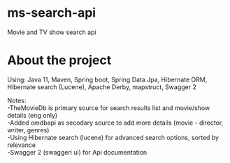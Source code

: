 # ms-search-api
Movie and TV show search api

# About the project
Using: Java 11, Maven, Spring boot, Spring Data Jpa, Hibernate ORM, Hibernate search (Lucene), Apache Derby, mapstruct, Swagger 2 

Notes:  
-TheMovieDb is primary source for search results list and movie/show details (eng only)  
-Added omdbapi as secodary source to add more details (movie - director, writer, genres)  
-Using Hibernate search (lucene) for advanced search options, sorted by relevance  
-Swagger 2 (swaggeri ui) for Api documentation
